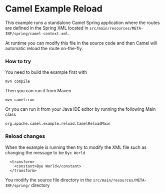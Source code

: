 Camel Example Reload
====================

This example runs a standalone Camel Spring application where the routes are defined in
the Spring XML located in `src/main/resources/META-INF/spring/camel-context.xml`.

At runtime you can modify this file in the source code and then Camel will automatic reload
the route on-the-fly.

### How to try

You need to build the example first with

    mvn compile
    
Then you can run it from Maven
    
    mvn camel:run
    
Or you can run it from your Java IDE editor by running the following Main class
    
    org.apache.camel.example.reload.CamelReloadMain
    
### Reload changes
    
When the example is running then try to modify the XML file such as changing the message to be `Bye World`
    
      <transform>
        <constant>Bye World</constant>
      </transform>

You modify the source file directory in the `src/main/resources/META-INF/spring/` directory
